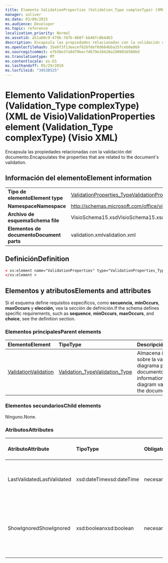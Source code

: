 ```yaml
---
title: Elemento ValidationProperties (Validation_Type complexType) (XML de Visio)
manager: soliver
ms.date: 03/09/2015
ms.audience: Developer
ms.topic: reference
localization_priority: Normal
ms.assetid: a51a60c9-479b-7d7b-860f-bb46fc8b4d63
description: Encapsula las propiedades relacionadas con la validación del documento.
ms.openlocfilehash: 35e6f3f13eecef826fdef0d664bba35fceb0e069
ms.sourcegitcommit: e7b38e37a9d79becfd679e10420a19890165606d
ms.translationtype: MT
ms.contentlocale: es-ES
ms.lasthandoff: 05/29/2019
ms.locfileid: "34538525"
---
```

# <a name="validationproperties-element-validation_type-complextype-visio-xml"></a><span data-ttu-id="073d3-103">Elemento ValidationProperties (Validation_Type complexType) (XML de Visio)</span><span class="sxs-lookup"><span data-stu-id="073d3-103">ValidationProperties element (Validation_Type complexType) (Visio XML)</span></span>

<span data-ttu-id="073d3-104">Encapsula las propiedades relacionadas con la validación del documento.</span><span class="sxs-lookup"><span data-stu-id="073d3-104">Encapsulates the properties that are related to the document's validation.</span></span>
  
## <a name="element-information"></a><span data-ttu-id="073d3-105">Información del elemento</span><span class="sxs-lookup"><span data-stu-id="073d3-105">Element information</span></span>

|||
|:-----|:-----|
|<span data-ttu-id="073d3-106">**Tipo de elemento**</span><span class="sxs-lookup"><span data-stu-id="073d3-106">**Element type**</span></span> <br/> |[<span data-ttu-id="073d3-107">ValidationProperties_Type</span><span class="sxs-lookup"><span data-stu-id="073d3-107">ValidationProperties_Type</span></span>](validationproperties_type-complextypevisio-xml.md) <br/> |
|<span data-ttu-id="073d3-108">**Namespace**</span><span class="sxs-lookup"><span data-stu-id="073d3-108">**Namespace**</span></span> <br/> |http://schemas.microsoft.com/office/visio/2012/main  <br/> |
|<span data-ttu-id="073d3-109">**Archivo de esquema**</span><span class="sxs-lookup"><span data-stu-id="073d3-109">**Schema file**</span></span> <br/> |<span data-ttu-id="073d3-110">VisioSchema15.xsd</span><span class="sxs-lookup"><span data-stu-id="073d3-110">VisioSchema15.xsd</span></span>  <br/> |
|<span data-ttu-id="073d3-111">**Elementos de documento**</span><span class="sxs-lookup"><span data-stu-id="073d3-111">**Document parts**</span></span> <br/> |<span data-ttu-id="073d3-112">validation.xml</span><span class="sxs-lookup"><span data-stu-id="073d3-112">validation.xml</span></span>  <br/> |
   
## <a name="definition"></a><span data-ttu-id="073d3-113">Definición</span><span class="sxs-lookup"><span data-stu-id="073d3-113">Definition</span></span>

```XML
< xs:element name="ValidationProperties" type="ValidationProperties_Type" minOccurs="0" maxOccurs="1" >
</xs:element >
```

## <a name="elements-and-attributes"></a><span data-ttu-id="073d3-114">Elementos y atributos</span><span class="sxs-lookup"><span data-stu-id="073d3-114">Elements and attributes</span></span>

<span data-ttu-id="073d3-115">Si el esquema define requisitos específicos, como **secuencia,** **minOccurs**, **maxOccurs** y **elección,** vea la sección de definición.</span><span class="sxs-lookup"><span data-stu-id="073d3-115">If the schema defines specific requirements, such as **sequence**, **minOccurs**, **maxOccurs**, and **choice**, see the definition section.</span></span> 
  
### <a name="parent-elements"></a><span data-ttu-id="073d3-116">Elementos principales</span><span class="sxs-lookup"><span data-stu-id="073d3-116">Parent elements</span></span>

|<span data-ttu-id="073d3-117">**Elemento**</span><span class="sxs-lookup"><span data-stu-id="073d3-117">**Element**</span></span>|<span data-ttu-id="073d3-118">**Tipo**</span><span class="sxs-lookup"><span data-stu-id="073d3-118">**Type**</span></span>|<span data-ttu-id="073d3-119">**Descripción**</span><span class="sxs-lookup"><span data-stu-id="073d3-119">**Description**</span></span>|
|:-----|:-----|:-----|
|[<span data-ttu-id="073d3-120">Validation</span><span class="sxs-lookup"><span data-stu-id="073d3-120">Validation</span></span>](validation-elementvisio-xml.md) <br/> |[<span data-ttu-id="073d3-121">Validation_Type</span><span class="sxs-lookup"><span data-stu-id="073d3-121">Validation_Type</span></span>](validation_type-complextypevisio-xml.md) <br/> |<span data-ttu-id="073d3-122">Almacena información sobre la validación del diagrama para el documento.</span><span class="sxs-lookup"><span data-stu-id="073d3-122">Stores information about diagram validation for the document.</span></span>  <br/> |
   
### <a name="child-elements"></a><span data-ttu-id="073d3-123">Elementos secundarios</span><span class="sxs-lookup"><span data-stu-id="073d3-123">Child elements</span></span>

<span data-ttu-id="073d3-124">Ninguno.</span><span class="sxs-lookup"><span data-stu-id="073d3-124">None.</span></span>
  
### <a name="attributes"></a><span data-ttu-id="073d3-125">Atributos</span><span class="sxs-lookup"><span data-stu-id="073d3-125">Attributes</span></span>

|<span data-ttu-id="073d3-126">**Atributo**</span><span class="sxs-lookup"><span data-stu-id="073d3-126">**Attribute**</span></span>|<span data-ttu-id="073d3-127">**Tipo**</span><span class="sxs-lookup"><span data-stu-id="073d3-127">**Type**</span></span>|<span data-ttu-id="073d3-128">**Obligatorio**</span><span class="sxs-lookup"><span data-stu-id="073d3-128">**Required**</span></span>|<span data-ttu-id="073d3-129">**Descripción**</span><span class="sxs-lookup"><span data-stu-id="073d3-129">**Description**</span></span>|<span data-ttu-id="073d3-130">**Posibles valores**</span><span class="sxs-lookup"><span data-stu-id="073d3-130">**Possible values**</span></span>|
|:-----|:-----|:-----|:-----|:-----|
|<span data-ttu-id="073d3-131">LastValidated</span><span class="sxs-lookup"><span data-stu-id="073d3-131">LastValidated</span></span>  <br/> |<span data-ttu-id="073d3-132">xsd:dateTime</span><span class="sxs-lookup"><span data-stu-id="073d3-132">xsd:dateTime</span></span>  <br/> |<span data-ttu-id="073d3-133">necesario</span><span class="sxs-lookup"><span data-stu-id="073d3-133">required</span></span>  <br/> |<span data-ttu-id="073d3-134">Fecha y hora en que se validó por última vez el documento.</span><span class="sxs-lookup"><span data-stu-id="073d3-134">The date and time that the document was last validated.</span></span>  <br/> |<span data-ttu-id="073d3-135">Valores del tipo xsd:dateTime.</span><span class="sxs-lookup"><span data-stu-id="073d3-135">Values of the xsd:dateTime type.</span></span>  <br/> |
|<span data-ttu-id="073d3-136">ShowIgnored</span><span class="sxs-lookup"><span data-stu-id="073d3-136">ShowIgnored</span></span>  <br/> |<span data-ttu-id="073d3-137">xsd:boolean</span><span class="sxs-lookup"><span data-stu-id="073d3-137">xsd:boolean</span></span>  <br/> |<span data-ttu-id="073d3-138">necesario</span><span class="sxs-lookup"><span data-stu-id="073d3-138">required</span></span>  <br/> |<span data-ttu-id="073d3-139">Especifica si se deben mostrar problemas de validación omitido en la ventana Problemas.</span><span class="sxs-lookup"><span data-stu-id="073d3-139">Specifies whether to show ignored validation issues in the Issues window.</span></span>  <br/> |<span data-ttu-id="073d3-140">Valores del tipo xsd:boolean.</span><span class="sxs-lookup"><span data-stu-id="073d3-140">Values of the xsd:boolean type.</span></span>  <br/> |
   

